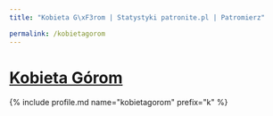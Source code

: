 ```yaml
---
title: "Kobieta G\xF3rom | Statystyki patronite.pl | Patromierz"

permalink: /kobietagorom
---
```


# [Kobieta Górom](https://patronite.pl/kobietagorom)

{% include profile.md name="kobietagorom" prefix="k" %}
